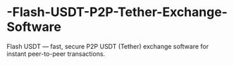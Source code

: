 # -Flash-USDT-P2P-Tether-Exchange-Software
Flash USDT — fast, secure P2P USDT (Tether) exchange software for instant peer-to-peer transactions.
